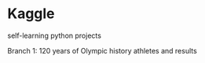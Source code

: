 # Kaggle

self-learning python projects

Branch 1: 120 years of Olympic history athletes and results 
